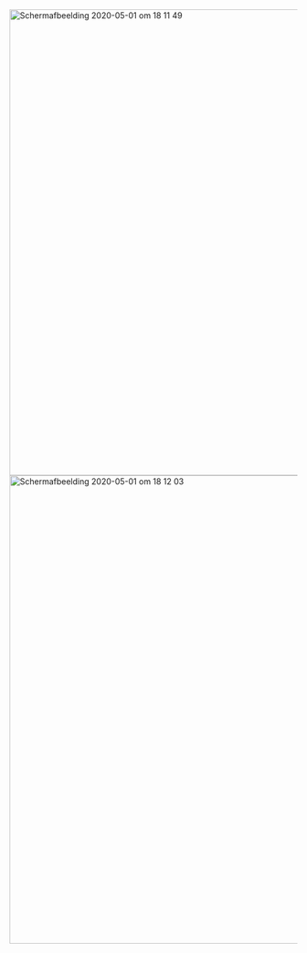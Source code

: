 <img width="816" alt="Schermafbeelding 2020-05-01 om 18 11 49" src="https://user-images.githubusercontent.com/17474099/80820525-521bbb00-8bd7-11ea-8605-f8c9f8ba23a2.png">

<img width="820" alt="Schermafbeelding 2020-05-01 om 18 12 03" src="https://user-images.githubusercontent.com/17474099/80820579-71b2e380-8bd7-11ea-8820-898646c5de37.png">
